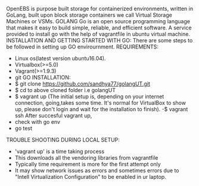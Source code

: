OpenEBS is purpose built storage for containerized environments, written in GoLang, built upon block storage containers we call Virtual Storage Machines or VSMs.
GOLANG
Go is an open source programming language that makes it easy to build simple, reliable, and efficient software. 
A service provided to install go with the help of vagrantfile in ubuntu virtual machine.
INSTALLATION AND GETTING STARTED WITH GO:
There are some steps to be followed in setting up GO envirournment.
REQUIREMENTS:
- Linux os(latest version ubuntu16.04).
- Virtualbox(>=5.0)
- Vagrant(>=1.9.3)
- git
GO INSTALLATION:
- $ git clone https://github.com/sandhya77/golangUT.git 
- $ cd to above cloned folder i.e golangUT
- $ vagrant up
  (The initial setup is, depending on your internet connection, going,takes some time. It's normal for VirtualBox to show up, please don't login and wait for the installation to finish).
 -$ vagrant ssh
 After succesful vagrant up,
 - check with go env
 - go test
 
TROUBLE SHOOTING DURING LOCAL SETUP:
 
 - 'vagrant up' is a time taking process
 - This downloads all the vendoring libraries from vagrantfile
 - Typically time requirement is more for the first attempt only
 - It may show network issues as errors and sometimes errors due to "Intell       Virtualization Configuration" to be enabled in ur laptop.
